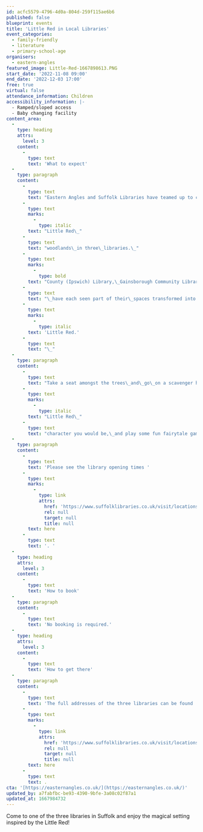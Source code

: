 ```yaml
---
id: acfc5579-4796-4d0a-804d-259f115ae6b6
published: false
blueprint: events
title: 'Little Red in Local Libraries'
event_categories:
  - family-friendly
  - literature
  - primary-school-age
organisers:
  - eastern-angles
featured_image: Little-Red-1667898613.PNG
start_date: '2022-11-08 09:00'
end_date: '2022-12-03 17:00'
free: true
virtual: false
attendance_information: Children
accessibility_information: |-
  - Ramped/sloped access
  - Baby changing facility
content_area:
  -
    type: heading
    attrs:
      level: 3
    content:
      -
        type: text
        text: 'What to expect'
  -
    type: paragraph
    content:
      -
        type: text
        text: "Eastern Angles and Suffolk Libraries have teamed up to create\_"
      -
        type: text
        marks:
          -
            type: italic
        text: "Little Red\_"
      -
        type: text
        text: "woodlands\_in three\_libraries.\_"
      -
        type: text
        marks:
          -
            type: bold
        text: "County (Ipswich) Library,\_Gainsborough Community Library, and Chantry Library"
      -
        type: text
        text: "\_have each seen part of their\_spaces transformed into a\_magical woodland\_where people can escape into the fairytale world of\_"
      -
        type: text
        marks:
          -
            type: italic
        text: 'Little Red.'
      -
        type: text
        text: "\_"
  -
    type: paragraph
    content:
      -
        type: text
        text: "Take a seat amongst the trees\_and\_go\_on a scavenger hunt around library bookshelves, take a fun quiz to find out which\_"
      -
        type: text
        marks:
          -
            type: italic
        text: "Little Red\_"
      -
        type: text
        text: "character you would be,\_and play some fun fairytale games.\_"
  -
    type: paragraph
    content:
      -
        type: text
        text: 'Please see the library opening times '
      -
        type: text
        marks:
          -
            type: link
            attrs:
              href: 'https://www.suffolklibraries.co.uk/visit/locations-and-times/'
              rel: null
              target: null
              title: null
        text: here
      -
        type: text
        text: '. '
  -
    type: heading
    attrs:
      level: 3
    content:
      -
        type: text
        text: 'How to book'
  -
    type: paragraph
    content:
      -
        type: text
        text: 'No booking is required.'
  -
    type: heading
    attrs:
      level: 3
    content:
      -
        type: text
        text: 'How to get there'
  -
    type: paragraph
    content:
      -
        type: text
        text: 'The full addresses of the three libraries can be found '
      -
        type: text
        marks:
          -
            type: link
            attrs:
              href: 'https://www.suffolklibraries.co.uk/visit/locations-and-times/'
              rel: null
              target: null
              title: null
        text: here
      -
        type: text
        text: .
cta: '[https://easternangles.co.uk/](https://easternangles.co.uk/)'
updated_by: a7fabfbc-be93-4390-9bfe-3a08c02f87a1
updated_at: 1667984732
---
```

Come to one of the three libraries in Suffolk and enjoy the magical setting inspired by the Little Red!